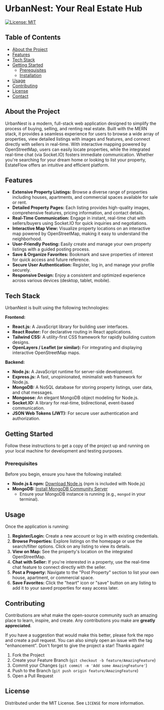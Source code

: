 # UrbanNest: Your Real Estate Hub

[![License: MIT](https://img.shields.io/badge/License-MIT-yellow.svg)](https://opensource.org/licenses/MIT)

## Table of Contents

* [About the Project](#about-the-project)
* [Features](#features)
* [Tech Stack](#tech-stack)
* [Getting Started](#getting-started)
    * [Prerequisites](#prerequisites)
    * [Installation](#installation)
* [Usage](#usage)
* [Contributing](#contributing)
* [License](#license)
* [Contact](#contact)

## About the Project

UrbanNest is a modern, full-stack web application designed to simplify the process of buying, selling, and renting real estate. Built with the MERN stack, it provides a seamless experience for users to browse a wide array of properties, view detailed listings with images and features, and connect directly with sellers in real-time. With interactive mapping powered by OpenStreetMap, users can easily locate properties, while the integrated real-time chat (via Socket.IO) fosters immediate communication. Whether you're searching for your dream home or looking to list your property, EstateFlow offers an intuitive and efficient platform.

## Features

* **Extensive Property Listings:** Browse a diverse range of properties including houses, apartments, and commercial spaces available for sale or rent.
* **Detailed Property Pages:** Each listing provides high-quality images, comprehensive features, pricing information, and contact details.
* **Real-Time Communication:** Engage in instant, real-time chat with sellers/buyers using Socket.IO for quick inquiries and negotiations.
* **Interactive Map View:** Visualize property locations on an interactive map powered by OpenStreetMap, making it easy to understand the neighborhood.
* **User-Friendly Posting:** Easily create and manage your own property listings with a guided posting process.
* **Save & Organize Favorites:** Bookmark and save properties of interest for quick access and future reference.
* **Secure User Authentication:** Register, log in, and manage your profile securely.
* **Responsive Design:** Enjoy a consistent and optimized experience across various devices (desktop, tablet, mobile).

## Tech Stack

UrbanNest is built using the following technologies:

**Frontend:**
* **React.js:** A JavaScript library for building user interfaces.
* **React Router:** For declarative routing in React applications.
* **Tailwind CSS:** A utility-first CSS framework for rapidly building custom designs.
* **OpenLayers / Leaflet (or similar):** For integrating and displaying interactive OpenStreetMap maps.

**Backend:**
* **Node.js:** A JavaScript runtime for server-side development.
* **Express.js:** A fast, unopinionated, minimalist web framework for Node.js.
* **MongoDB:** A NoSQL database for storing property listings, user data, and chat messages.
* **Mongoose:** An elegant MongoDB object modeling for Node.js.
* **Socket.IO:** A library for real-time, bidirectional, event-based communication.
* **JSON Web Tokens (JWT):** For secure user authentication and authorization.

## Getting Started

Follow these instructions to get a copy of the project up and running on your local machine for development and testing purposes.

### Prerequisites

Before you begin, ensure you have the following installed:

* **Node.js & npm:** [Download Node.js](https://nodejs.org/en/download/) (npm is included with Node.js)
* **MongoDB:** [Install MongoDB Community Server](https://docs.mongodb.com/manual/installation/)
    * Ensure your MongoDB instance is running (e.g., `mongod` in your terminal).

## Usage

Once the application is running:

1.  **Register/Login:** Create a new account or log in with existing credentials.
2.  **Browse Properties:** Explore listings on the homepage or use the search/filter options. Click on any listing to view its details.
3.  **View on Map:** See the property's location on the integrated OpenStreetMap.
4.  **Chat with Seller:** If you're interested in a property, use the real-time chat feature to connect directly with the seller.
5.  **Post a Property:** Navigate to the "Post Property" section to list your own house, apartment, or commercial space.
6.  **Save Favorites:** Click the "heart" icon or "save" button on any listing to add it to your saved properties for easy access later.

## Contributing

Contributions are what make the open-source community such an amazing place to learn, inspire, and create. Any contributions you make are **greatly appreciated**.

If you have a suggestion that would make this better, please fork the repo and create a pull request. You can also simply open an issue with the tag "enhancement".
Don't forget to give the project a star! Thanks again!

1.  Fork the Project
2.  Create your Feature Branch (`git checkout -b feature/AmazingFeature`)
3.  Commit your Changes (`git commit -m 'Add some AmazingFeature'`)
4.  Push to the Branch (`git push origin feature/AmazingFeature`)
5.  Open a Pull Request

## License

Distributed under the MIT License. See `LICENSE` for more information.

